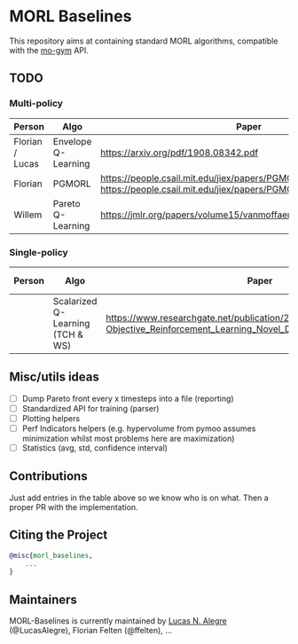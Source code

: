 # MORL Baselines

This repository aims at containing standard MORL algorithms, compatible with the [mo-gym](https://github.com/LucasAlegre/mo-gym) API.

## TODO

### Multi-policy
| Person          | Algo                | Paper                                                                                                                | Existing implem                                                                  | Done?              |
|-----------------|---------------------|----------------------------------------------------------------------------------------------------------------------|----------------------------------------------------------------------------------|--------------------|
| Florian / Lucas | Envelope Q-Learning | https://arxiv.org/pdf/1908.08342.pdf                                                                                 | https://github.com/RunzheYang/MORL                                               |                    |
| Florian         | PGMORL              | https://people.csail.mit.edu/jiex/papers/PGMORL/paper.pdf / https://people.csail.mit.edu/jiex/papers/PGMORL/supp.pdf | https://github.com/mit-gfx/PGMORL                                                | :heavy_check_mark: |
| Willem          | Pareto Q-Learning   | https://jmlr.org/papers/volume15/vanmoffaert14a/vanmoffaert14a.pdf                                                   | https://gitlab.ai.vub.ac.be/mreymond/deep-sea-treasure/-/blob/master/pareto_q.py |                    |

### Single-policy
| Person | Algo                             | Paper                                                                                                                        | Existing implem | Done? |
|--------|----------------------------------|------------------------------------------------------------------------------------------------------------------------------|-----------------|-------|
|        | Scalarized Q-Learning (TCH & WS) | https://www.researchgate.net/publication/235698665_Scalarized_Multi-Objective_Reinforcement_Learning_Novel_Design_Techniques | -               |       |

## Misc/utils ideas
- [ ] Dump Pareto front every x timesteps into a file (reporting)
- [ ] Standardized API for training (parser)
- [ ] Plotting helpers
- [ ] Perf Indicators helpers (e.g. hypervolume from pymoo assumes minimization whilst most problems here are maximization) 
- [ ] Statistics (avg, std, confidence interval)

## Contributions
Just add entries in the table above so we know who is on what. Then a proper PR with the implementation.

## Citing the Project

```bibtex
@misc{morl_baselines,
    ...
}
```

## Maintainers

MORL-Baselines is currently maintained by [Lucas N. Alegre](https://www.inf.ufrgs.br/~lnalegre/) (@LucasAlegre), Florian Felten (@ffelten), ...